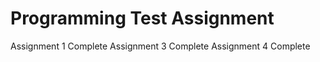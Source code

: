 # Programming Test Assignment

 Assignment 1 Complete
 Assignment 3 Complete
 Assignment 4 Complete
